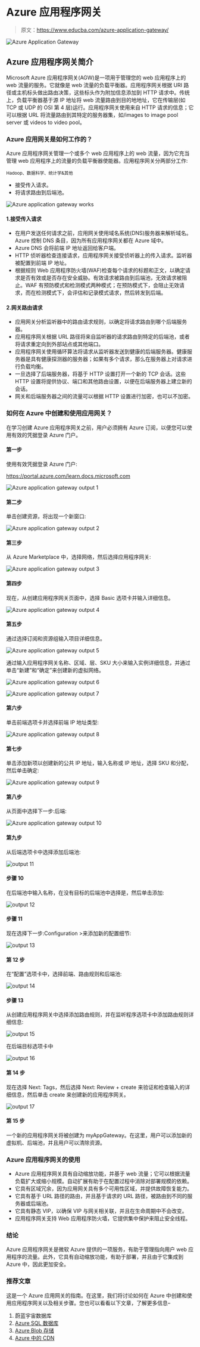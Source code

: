 # Azure 应用程序网关

> 原文：<https://www.educba.com/azure-application-gateway/>

![Azure Application Gateway](img/dd2a975442b863577aa3155d627ecb77.png)



## Azure 应用程序网关简介

Microsoft Azure 应用程序网关(AGW)是一项用于管理您的 web 应用程序上的 web 流量的服务。它就像是 web 流量的负载平衡器。应用程序网关根据 URI 路径或主机标头做出路由决策，这些标头作为附加信息添加到 HTTP 请求中。传统上，负载平衡器基于源 IP 地址将 web 流量路由到目的地地址，它在传输层(如 TCP 或 UDP 的 OSI 第 4 层)运行。应用程序网关使用来自 HTTP 请求的信息；它可以根据 URL 将流量路由到其特定的服务器集，如/images to image pool server 或 videos to video pool。

### Azure 应用网关是如何工作的？

Azure 应用程序网关管理一个或多个 web 应用程序上的 web 流量，因为它充当管理 web 应用程序上的流量的负载平衡器使能器。应用程序网关分两部分工作:

<small>Hadoop、数据科学、统计学&其他</small>

*   接受传入请求。
*   将请求路由到后端池。

![Azure application gateway works](img/2b467de15cf9f45327279a760cd25e6b.png)



#### 1.接受传入请求

*   在用户发送任何请求之前，应用网关使用域名系统(DNS)服务器来解析域名。Azure 控制 DNS 条目，因为所有应用程序网关都在 Azure 域中。
*   Azure DNS 会将前端 IP 地址返回给客户端。
*   HTTP 侦听器检查连接请求，应用程序网关接受侦听器上的传入请求。监听器被配置到前端 IP 地址。
*   根据规则 Web 应用程序防火墙(WAF)检查每个请求的标题和正文，以确定请求是否有效或是否存在安全威胁。有效请求被路由到后端池，无效请求被阻止。WAF 有预防模式和检测模式两种模式；在预防模式下，会阻止无效请求，而在检测模式下，会评估和记录模式请求，然后转发到后端。

#### 2.网关路由请求

*   应用网关分析监听器中的路由请求规则，以确定将请求路由到哪个后端服务器。
*   应用程序网关根据 URL 路径将来自监听器的请求路由到特定的后端池，或者将请求重定向到外部站点或其他端口。
*   应用程序网关使用循环算法将请求从监听器发送到健康的后端服务器。健康服务器是具有健康探测器的服务器；如果有多个请求，那么在服务器上对请求进行负载均衡。
*   一旦选择了后端服务器，将基于 HTTP 设置打开一个新的 TCP 会话。这些 HTTP 设置将提供协议、端口和其他路由设置，以便在后端服务器上建立新的会话。
*   网关和后端服务器之间的流量可以根据 HTTP 设置进行加密，也可以不加密。

### 如何在 Azure 中创建和使用应用网关？

在学习创建 Azure 应用程序网关之前，用户必须拥有 Azure 订阅，以便您可以使用有效的凭据登录 Azure 门户。

#### 第一步

使用有效凭据登录 Azure 门户:

https://portal.azure.com/learn.docs.microsoft.com

![Azure application gateway output 1](img/7134882c71c589c1f49690ba959aac53.png)



#### 第二步

单击创建资源，将出现一个新窗口:

![Azure application gateway output 2](img/d12a466ad7aa2de68086cae894f8feff.png)



#### 第三步

从 Azure Marketplace 中，选择网络，然后选择应用程序网关:

![Azure application gateway output 3](img/d38f5c484a091885652d5af6ddef78c4.png)



#### 第四步

现在，从创建应用程序网关页面中，选择 Basic 选项卡并输入详细信息。

![Azure application gateway output 4](img/c99955c8775d8060a10017f79af0beb1.png)



#### 第五步

通过选择订阅和资源组输入项目详细信息。

![Azure application gateway output 5](img/835657eb633fc26a387bfc8471ab3887.png)



通过输入应用程序网关名称、区域、层、SKU 大小来输入实例详细信息，并通过单击“新建”和“确定”来创建新的虚拟网络。

![Azure application gateway output 6](img/390be69ad7286a312debb9d7b5882afb.png)



![Azure application gateway output 7](img/371bf86b171719437ab8cc8eb345ecbd.png)



#### 第六步

单击前端选项卡并选择前端 IP 地址类型:

![Azure application gateway output 8](img/65f155dcbd22a01d229e5be5b3bd57a8.png)



#### 第七步

单击添加新项以创建新的公共 IP 地址，输入名称或 IP 地址，选择 SKU 和分配，然后单击确定:

![Azure application gateway output 9](img/79e7b8000beae8a7ac2e1f799d8cf019.png)



#### 第八步

从页面中选择下一步:后端:

![Azure application gateway output 10](img/a74ef19ccb2e4a52d2b02191d2190fa9.png)



#### 第九步

从后端选项卡中选择添加后端池:

![output 11](img/a9f6996e562e20f225fba8eb72d18430.png)



#### 步骤 10

在后端池中输入名称，在没有目标的后端池中选择是，然后单击添加:

![output 12](img/b5f9f8013e4371fd428c6850c765b6f8.png)



#### 步骤 11

现在选择下一步:Configuration >来添加新的配置细节:

![output 13](img/7a934c2e6170e60f6a917ff3eb7558f7.png)



#### 第 12 步

在“配置”选项卡中，选择前端、路由规则和后端池:

![output 14](img/35d83afe2dc2c38238c1a3a394018231.png)



#### 步骤 13

从创建应用程序网关中选择添加路由规则，并在监听程序选项卡中添加路由规则详细信息:

![output 15](img/6631e15753b5475d6cb73babe717592e.png)



在后端目标选项卡中

![output 16](img/041023d3db144f138d371a150c2aa59c.png)



#### 第 14 步

现在选择 Next: Tags，然后选择 Next: Review + create 来验证和检查输入的详细信息，然后单击 create 来创建新的应用程序网关。

![output 17](img/efb1755312d945e3d49a0fe28ccbd0dc.png)



#### 第 15 步

一个新的应用程序网关将被创建为 myAppGateway。在这里，用户可以添加新的虚拟机、后端池，并且用户可以清除资源。

### Azure 应用程序网关的使用

*   Azure 应用程序网关具有自动缩放功能，并基于 web 流量；它可以根据流量负载扩大或缩小规模。自动扩展有助于在配置过程中消除对部署规模的依赖。
*   它具有区域冗余，因为应用网关具有多个可用性区域，并提供故障恢复能力。
*   它具有基于 URL 路径的路由，并且基于请求的 URL 路径，被路由到不同的服务器或后端池。
*   它具有静态 VIP，以确保 VIP 与网关相关联，并且在生命周期中不会改变。
*   应用程序网关支持 Web 应用程序防火墙，它提供集中保护来阻止安全线程。

### 结论

Azure 应用程序网关是微软 Azure 提供的一项服务，有助于管理指向用户 web 应用程序的流量。此外，它具有自动缩放功能，有助于部署，并且由于它集成到 Azure 中，因此更加安全。

### 推荐文章

这是一个 Azure 应用网关的指南。在这里，我们将讨论如何在 Azure 中创建和使用应用程序网关以及相关步骤。您也可以看看以下文章，了解更多信息–

1.  蔚蓝宇宙数据库
2.  [Azure SQL 数据库](https://www.educba.com/azure-sql-database/)
3.  [Azure Blob 存储](https://www.educba.com/azure-blob-storage/)
4.  [Azure 中的 CDN](https://www.educba.com/cdn-in-azure/)





